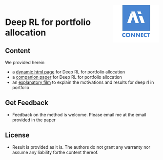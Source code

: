 <img src="Logo AI Square Connect.png" align="right" width="30%"/>

# Deep RL for portfolio allocation

## Content
We provided herein 

- a <a href="http://www.aisquareconnect.com/deeprl/models.html">dynamic html page</a> for Deep RL for portfolio allocation 
- a <a href="https://github.com/aisquareconnect/deeprlportfolio/blob/master/paper.pdf">companion paper</a> for Deep RL for portfolio allocation 
- an <a href="http://www.aisquareconnect.com/deeprl/ECML-PKDD_demo.mp4">explanatory film</a> to explain the motivations and results for deep rl in portfolio

## Get Feedback
- Feedback on the method is welcome. Please email me at the email provided in the paper

## License
- Result is provided as it is. The authors do not grant any warranty nor assume any liability forthe content thereof. 

